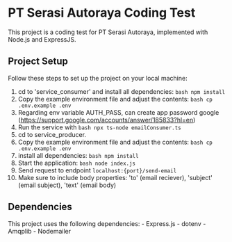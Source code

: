 # PT Serasi Autoraya Coding Test
This project is a coding test for PT Serasi Autoraya, implemented with Node.js and ExpressJS.

## Project Setup
Follow these steps to set up the project on your local machine: 
1. cd to 'service_consumer' and install all dependencies: ```bash npm install ``` 
2. Copy the example environment file and adjust the contents: ```bash cp .env.example .env ``` 
3. Regarding env variable AUTH_PASS, can create app password google (https://support.google.com/accounts/answer/185833?hl=en)
4. Run the service with ```bash npx ts-node emailConsumer.ts``` 
5. cd to service_producer.
6. Copy the example environment file and adjust the contents: ```bash cp .env.example .env ``` 
7. install all dependencies: ```bash npm install ```
8. Start the application: ```bash node index.js ```
9. Send request to endpoint ```localhost:{port}/send-email```
10. Make sure to include body properties: 'to' (email reciever), 'subject' (email subject), 'text' (email body)

## Dependencies
This project uses the following dependencies: - Express.js - dotenv - Amqplib  - Nodemailer